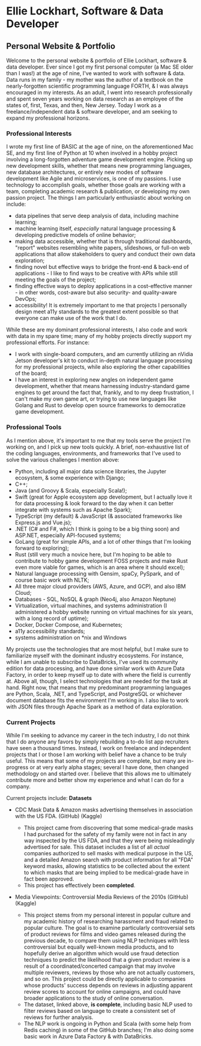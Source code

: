 # Ellie Lockhart, Software & Data Developer
## Personal Website & Portfolio

Welcome to the personal website & portfolio of Ellie Lockhart, software & data developer. Ever since I got my first personal computer (a Mac SE older than I was!) at the age of nine, I've wanted to work with software & data. Data runs in my family - my mother was the author of a textbook on the nearly-forgotten scientific programming language FORTH, & I was always encouraged in my interests. As an adult, I went into research professionally and spent seven years working on data research as an employee of the states of, first, Texas, and then, New Jersey. Today I work as a freelance/independent data & software developer, and am seeking to expand my professional horizons.

### Professional Interests
I wrote my first line of BASIC at the age of nine, on the aforementioned Mac SE, and my first line of Python at 10 when involved in a hobby project involving a long-forgotten adventure game development engine. Picking up new development skills, whether that means new programming languages, new database architectures, or entirely new modes of software development like Agile and microservices, is one of my passions. I use technology to accomplish goals, whether those goals are working with a team, completing academic research & publication, or developing my own passion project. The things I am particularly enthusiastic about working on include:

- data pipelines that serve deep analysis of data, including machine learning;
- machine learning itself, *especially* natural language processing & developing predictive models of online behavior;
- making data accessible, whether that is through traditional dashboards, "report" websites resembling white papers, slideshows, or full-on web applications that allow stakeholders to query and conduct their own data exploration;
- finding novel but effective ways to bridge the front-end & back-end of applications - I like to find ways to be creative with APIs while still meeting the goals of the project;
- finding effective ways to deploy applications in a cost-effective manner - in other words, cost-aware but also security- and quality-aware DevOps;
- accessibility! It is extremely important to me that projects I personally design meet a11y standards to the greatest extent possible so that everyone can make use of the work that I do.

While these are my dominant professional interests, I also code and work with data in my spare time; many of my hobby projects directly support my professional efforts. For instance:

- I work with single-board computers, and am currently utilizing an nVidia Jetson developer's kit to conduct in-depth natural language processing for my professional projects, while also exploring the other capabilities of the board;
- I have an interest in exploring new angles on independent game development, whether that means harnessing industry-standard game engines to get around the fact that, frankly, and to my deep frustration, I can't make my own game art, or trying to use new languages like Golang and Rust to develop open source frameworks to democratize game development.

### Professional Tools 
As I mention above, it's important to me that my tools serve the project I'm working on, and I pick up new tools quickly. A brief, non-exhaustive list of the coding languages, environments, and frameworks that I've used to solve the various challenges I mention above:

- Python, including all major data science libraries, the Jupyter ecosystem, & some experience with Django;
- C++;
- Java (and Groovy & Scala, especially Scala!);
- Swift (great for Apple ecosystem app development, but I actually love it for data processing & look forward to the day when it can better integrate with systems such as Apache Spark);
- TypeScript (my default) & JavaScript (& associated frameworks like Express.js and Vue.js);
- .NET (C# and F#, which I think is going to be a big thing soon) and ASP.NET, especially API-focused systems;
- GoLang (great for simple APIs, and a lot of other things that I'm looking forward to exploring);
- Rust (still very much a novice here, but I'm hoping to be able to contribute to hobby game development FOSS projects and make Rust even more viable for games, which is an area where it should excel);
- Natural language processing with Gensim, spaCy, PySpark, and of course basic work with NLTK;
- All three major cloud providers (AWS, Azure, and GCP), and also IBM Cloud;
- Databases - SQL, NoSQL & graph (Neo4j, also Amazon Neptune)
- Virtualization, virtual machines, and systems administration (I administered a hobby website running on virtual machines for six years, with a long record of uptime);
- Docker, Docker Compose, and Kubernetes;
- a11y accessibility standards;
- systems administration on *nix and Windows

My projects use the technologies that are most helpful, but I make sure to familiarize myself with the dominant industry ecosystems. For instance, while I am unable to subscribe to DataBricks, I've used its community edition for data processing, and have done similar work with Azure Data Factory, in order to keep myself up to date with where the field is currently at. Above all, though, I select technologies that are needed for the task at hand. Right now, that means that my predominant programming languages are Python, Scala, .NET, and TypeScript, and PostgreSQL or whichever document database fits the environment I'm working in. I also like to work with JSON files through Apache Spark as a method of data exploration.

### Current Projects
While I'm seeking to advance my career in the tech industry, I do not think that I do anyone any favors by simply rebuilding a to-do list app recruiters have seen a thousand times. Instead, I work on freelance and independent projects that I or those I am working with belief have a chance to be truly useful. This means that some of my projects are complete, but many are in-progress or at very early alpha stages; several I have done, then changed methodology on and started over. I believe that this allows me to ultimately contribute more and better show my experience and what I can do for a company.

Current projects include:
**Datasets**
- CDC Mask Data & Amazon masks advertising themselves in association with the US FDA. (GitHub) (Kaggle)
  
    - This project came from discovering that some medical-grade masks I had purchased for the safety of my family were not in fact in any way inspected by the US FDA, and that they were being misleadingly advertised for sale. This dataset includes a list of all *actual* companies authorized to sell masks with medical purpose in the US, and a detailed Amazon search with product information for all "FDA" keyword masks, allowing statistics to be collected about the extent to which masks that are being implied to be medical-grade have in fact been approved. 
    - This project has effectively been **completed**.
    
- Media Viewpoints: Controversial Media Reviews of the 2010s (GitHub) (Kaggle)
    
    - This project stems from my personal interest in popular culture and my academic history of researching harassment and fraud related to popular culture. The goal is to examine particularly controversial sets of product reviews for films and video games released during the previous decade, to compare them using NLP techniques with less controversial but equally well-known media products, and to hopefully derive an algorithm which would use fraud detection techniques to predict the likelihood that a given product review is a result of a coordinated/concerted campaign that may involve multiple reviewers, reviews by those who are not actually customers, and so on. This project could be directly applicable to companies whose products' success depends on reviews in adjusting apparent review scores to account for online campaigns, and could have broader applications to the study of online conversation. 
    - The dataset, linked above, **is complete**, including basic NLP used to filter reviews based on language to create a consistent set of reviews for further analysis.
    - The NLP work is ongoing in Python and Scala (with some help from Redis caching) in some of the GitHub branches; I'm also doing some basic work in Azure Data Factory & with DataBricks.
